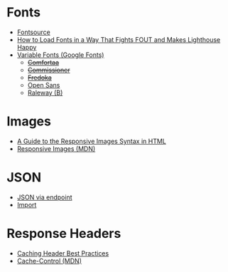 # Fonts

- [Fontsource](https://fontsource.org/)
- [How to Load Fonts in a Way That Fights FOUT and Makes Lighthouse Happy](https://css-tricks.com/how-to-load-fonts-in-a-way-that-fights-fout-and-makes-lighthouse-happy/)
- [Variable Fonts (Google Fonts)](https://fonts.google.com/variablefonts)
  - ~~[Comfortaa](https://fonts.google.com/specimen/Comfortaa)~~
  - ~~[Commissioner](https://fonts.google.com/specimen/Commissioner)~~
  - ~~[Fredoka](https://fonts.google.com/specimen/Fredoka)~~
  - [Open Sans](https://fonts.google.com/specimen/Open+Sans)
  - [Raleway (B)](https://fonts.google.com/specimen/Raleway)

# Images

- [A Guide to the Responsive Images Syntax in HTML](https://css-tricks.com/a-guide-to-the-responsive-images-syntax-in-html/)
- [Responsive Images (MDN)](https://developer.mozilla.org/en-US/docs/Learn/HTML/Multimedia_and_embedding/Responsive_images)

# JSON

- [JSON via endpoint](https://github.com/sveltejs/kit/blob/master/sites/kit.svelte.dev/src/routes/docs/%5Bslug%5D.json.js)
- [Import](https://natclark.com/tutorials/svelte-importing-json/)

# Response Headers

- [Caching Header Best Practices](https://simonhearne.com/2022/caching-header-best-practices/)
- [Cache-Control (MDN)](https://developer.mozilla.org/en-US/docs/Web/HTTP/Headers/Cache-Control)
